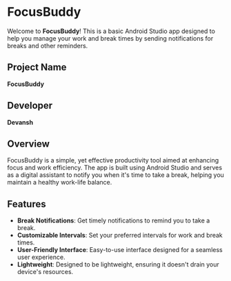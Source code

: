 # FocusBuddy

Welcome to **FocusBuddy**! This is a basic Android Studio app designed to help you manage your work and break times by sending notifications for breaks and other reminders. 

## Project Name
**FocusBuddy**

## Developer
**Devansh**

## Overview
FocusBuddy is a simple, yet effective productivity tool aimed at enhancing focus and work efficiency. The app is built using Android Studio and serves as a digital assistant to notify you when it's time to take a break, helping you maintain a healthy work-life balance.

## Features
- **Break Notifications**: Get timely notifications to remind you to take a break.
- **Customizable Intervals**: Set your preferred intervals for work and break times.
- **User-Friendly Interface**: Easy-to-use interface designed for a seamless user experience.
- **Lightweight**: Designed to be lightweight, ensuring it doesn't drain your device's resources.
